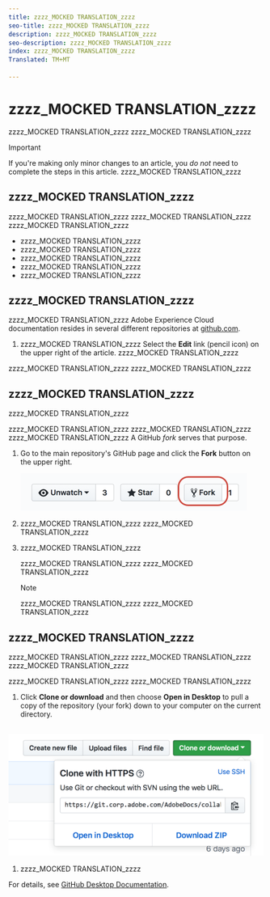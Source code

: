 ```yaml
---
title: zzzz_MOCKED TRANSLATION_zzzz
seo-title: zzzz_MOCKED TRANSLATION_zzzz
description: zzzz_MOCKED TRANSLATION_zzzz
seo-description: zzzz_MOCKED TRANSLATION_zzzz
index: zzzz_MOCKED TRANSLATION_zzzz
Translated: TM+MT

---
```


# zzzz_MOCKED TRANSLATION_zzzz

zzzz_MOCKED TRANSLATION_zzzz zzzz_MOCKED TRANSLATION_zzzz

> [!IMPORTANT]
> If you're making only minor changes to an article, you *do not* need to complete the steps in this article. zzzz_MOCKED TRANSLATION_zzzz

## zzzz_MOCKED TRANSLATION_zzzz

zzzz_MOCKED TRANSLATION_zzzz zzzz_MOCKED TRANSLATION_zzzz zzzz_MOCKED TRANSLATION_zzzz

* zzzz_MOCKED TRANSLATION_zzzz
* zzzz_MOCKED TRANSLATION_zzzz
* zzzz_MOCKED TRANSLATION_zzzz
* zzzz_MOCKED TRANSLATION_zzzz
* zzzz_MOCKED TRANSLATION_zzzz

## zzzz_MOCKED TRANSLATION_zzzz

zzzz_MOCKED TRANSLATION_zzzz Adobe Experience Cloud documentation resides in several different repositories at [github.com](https://www.github.com/adobedocs).

1. zzzz_MOCKED TRANSLATION_zzzz Select the **Edit** link (pencil icon) on the upper right of the article. zzzz_MOCKED TRANSLATION_zzzz

zzzz_MOCKED TRANSLATION_zzzz zzzz_MOCKED TRANSLATION_zzzz

<!---
![GitHub Triangle](/assets/git-and-github-initial-setup.png)

If you're new to GitHub, watch the following video for a conceptual overview of the forking and cloning process:

>[!VIDEO https://channel9.msdn.com/Blogs/CoolMoose/Git-Repository-Setup/player]
-->

## zzzz_MOCKED TRANSLATION_zzzz

zzzz_MOCKED TRANSLATION_zzzz

zzzz_MOCKED TRANSLATION_zzzz zzzz_MOCKED TRANSLATION_zzzz zzzz_MOCKED TRANSLATION_zzzz A GitHub *fork* serves that purpose.

1. Go to the main repository's GitHub page and click the **Fork** button on the upper right.

   ![zzzz_MOCKED TRANSLATION_zzzz](assets/fork-simple.png)

1. zzzz_MOCKED TRANSLATION_zzzz zzzz_MOCKED TRANSLATION_zzzz

1. zzzz_MOCKED TRANSLATION_zzzz

   zzzz_MOCKED TRANSLATION_zzzz zzzz_MOCKED TRANSLATION_zzzz

   > [!NOTE]
   > zzzz_MOCKED TRANSLATION_zzzz zzzz_MOCKED TRANSLATION_zzzz

## zzzz_MOCKED TRANSLATION_zzzz

zzzz_MOCKED TRANSLATION_zzzz zzzz_MOCKED TRANSLATION_zzzz zzzz_MOCKED TRANSLATION_zzzz

zzzz_MOCKED TRANSLATION_zzzz zzzz_MOCKED TRANSLATION_zzzz

1. Click **Clone or download** and then choose **Open in Desktop** to pull a copy of the repository (your fork) down to your computer on the current directory.

  ![Clone repo](assets/clone-pulldown.png)

1. zzzz_MOCKED TRANSLATION_zzzz

For details, see [GitHub Desktop Documentation](https://help.github.com/desktop/).
